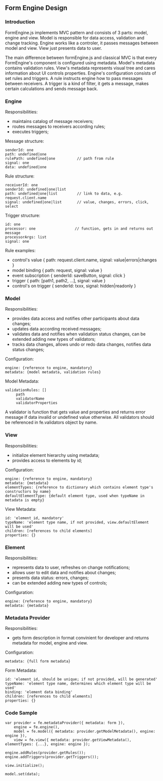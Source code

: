 ## Form Engine Design

### Introduction

FormEngine.js implements MVC pattern and consists of 3 parts: model, engine and view.
Model is responsible for data access, validation and change tracking.
Engine works like a controler, it passes messages between model and view.
View just presents data to user.

The main difference between formEngine.js and classical MVC is that
every FormEngine's component is configured using metadata.
Model's metadata contains validation rules.
View's metadata represents visual tree and cares information about UI controls properties.
Engine's configuration consists of set rules and triggers.
A rule instructs engine how to pass messages between receivers.
A trigger is a kind of filter, it gets a message, makes certain calculations and sends message back.


### Engine

Responsibilities:

* maintains catalog of message receivers;
* routes messages to receivers according rules;
* executes triggers;

Message structure:

    senderId: one
    path: undefined|one
    rulePath: undefined|one          // path from rule
    signal: one
    data: undefined|one

Rule structure:

    receiverId: one
    senderId: undefined|one|list
    path: undefined|one|list         // link to data, e.g. request.client.name
    signal: undefined|one|list       // value, changes, errors, click, select

Trigger structure:

    id: one
    processor: one                  // function, gets in and returns out message
    processorArgs: list
    signal: one
    
Rule examples:

* control's value  { path: request.client.name, signal: value|errors|changes }
* model binding { path: request, signal: value }
* event subscription { senderId: saveButton, signal: click }
* trigger { path: [path1, path2, ...], signal: value } 
* control's on trigger { senderId: txxx, signal: hidden|readonly }      


### Model

Responsibilities:

* provides data access and notifies other participants about data changes;
* updates data according received messages;
* validates data and notifies when validation status changes,
  can be extended adding new types of validators;
* tracks data changes, allows undo or redo data changes, notifies data status changes;

Configuration:

    engine: {reference to engine, mandatory}
    metadata: {model metadata, validation rules}
    
Model Metadata:

    validationRules: []
         path
         validatorName
         validatorProperties

A validator is function that gets value and properties
and returns error message if data invalid or undefined value otherwise.
All validators should be referenced in fe.validators object by name.


### View

Responsibilities:

* initialize element hierarchy using metadata;
* provides access to elements by id;

Configuration:

    engine: {reference to engine, mandatory}
    metadata: {metadata}
    elementTypes: {reference to dictionary which contains element type's constructors by name}
    defaultElementType: {default element type, used when typeName in metadata is empty}

View Metadata:

    id: 'element id, mandatory'
    typeName: 'element type name, if not provided, view.defaultElement will be used'
    children: [references to child elements]
    properties: {}



### Element

Responsibilities:

* represents data to user, refreshes on change notifications;
* allows user to edit data and notifies about changes;
* presents data status: errors, changes;
* can be extended adding new types of controls;

Configuration:

    engine: {reference to engine, mandatory}
    metadata: {metadata}


### Metadata Provider

Responsibilities:

* gets form description in format convinient for developer
  and returns metadata for model, engine and view.

Configuration:

    metadata: {full form metadata}

Form Metadata:

    id: 'element id, should be unique; if not provided, will be generated'
    typeName: 'element type name, determines which element type will be used'
    binding: 'element data binding'
    children: [references to child elements]
    properties: {}


### Code Sample

    var provider = fe.metadataProvider({ metadata: form }),
        engine = fe.engine(),
        model = fe.model({ metadata: provider.getModelMetadata(), engine: engine }),
        view = fe.view({ metadata: provider.getViewMetadata(), elementTypes: {...}, engine: engine });

    engine.addRules(provider.getRules());
    engine.addTriggers(provider.getTriggers());

    view.initialize();

    model.set(data);
